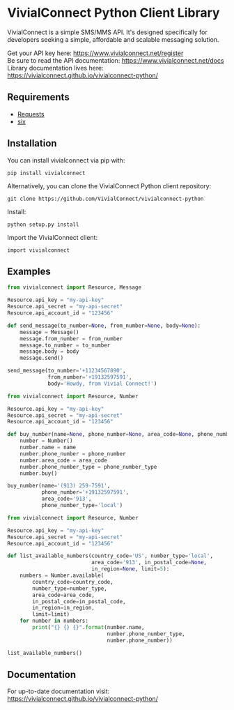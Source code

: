# VivialConnect Python Client Library

VivialConnect is a simple SMS/MMS API. It's designed specifically for developers seeking a simple, affordable and scalable messaging solution.

Get your API key here: https://www.vivialconnect.net/register <br>
Be sure to read the API documentation: https://www.vivialconnect.net/docs <br>
Library documentation lives here: https://vivialconnect.github.io/vivialconnect-python/


Requirements
------------

* [Requests](http://docs.python-requests.org/en/latest/)
* [six](https://pypi.python.org/pypi/six)

Installation
------------

You can install vivialconnect via pip with:

    pip install vivialconnect

Alternatively, you can clone the VivialConnect Python client repository:

    git clone https://github.com/VivialConnect/vivialconnect-python

Install:

    python setup.py install

Import the VivialConnect client:

    import vivialconnect

Examples
--------

```python
from vivialconnect import Resource, Message

Resource.api_key = "my-api-key"
Resource.api_secret = "my-api-secret"
Resource.api_account_id = "123456"

def send_message(to_number=None, from_number=None, body=None):
    message = Message()
    message.from_number = from_number
    message.to_number = to_number
    message.body = body
    message.send()

send_message(to_number='+11234567890',
             from_number='+19132597591',
             body='Howdy, from Vivial Connect!')
```

```python
from vivialconnect import Resource, Number

Resource.api_key = "my-api-key"
Resource.api_secret = "my-api-secret"
Resource.api_account_id = "123456"

def buy_number(name=None, phone_number=None, area_code=None, phone_number_type='local'):
    number = Number()
    number.name = name
    number.phone_number = phone_number
    number.area_code = area_code
    number.phone_number_type = phone_number_type
    number.buy()

buy_number(name='(913) 259-7591',
           phone_number='+19132597591',
           area_code='913',
           phone_number_type='local')
```

```python
from vivialconnect import Resource, Number

Resource.api_key = "my-api-key"
Resource.api_secret = "my-api-secret"
Resource.api_account_id = "123456"

def list_available_numbers(country_code='US', number_type='local',
                           area_code='913', in_postal_code=None,
                           in_region=None, limit=5):
    numbers = Number.available(
        country_code=country_code,
        number_type=number_type,
        area_code=area_code,
        in_postal_code=in_postal_code,
        in_region=in_region,
        limit=limit)
    for number in numbers:
        print("{} {} {}".format(number.name,
                                number.phone_number_type,
                                number.phone_number))

list_available_numbers()
```

Documentation
-------------

For up-to-date documentation visit: https://vivialconnect.github.io/vivialconnect-python/

